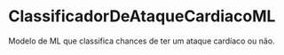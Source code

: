 # ClassificadorDeAtaqueCardiacoML
Modelo de ML que classifica chances de ter um ataque cardíaco ou não.
